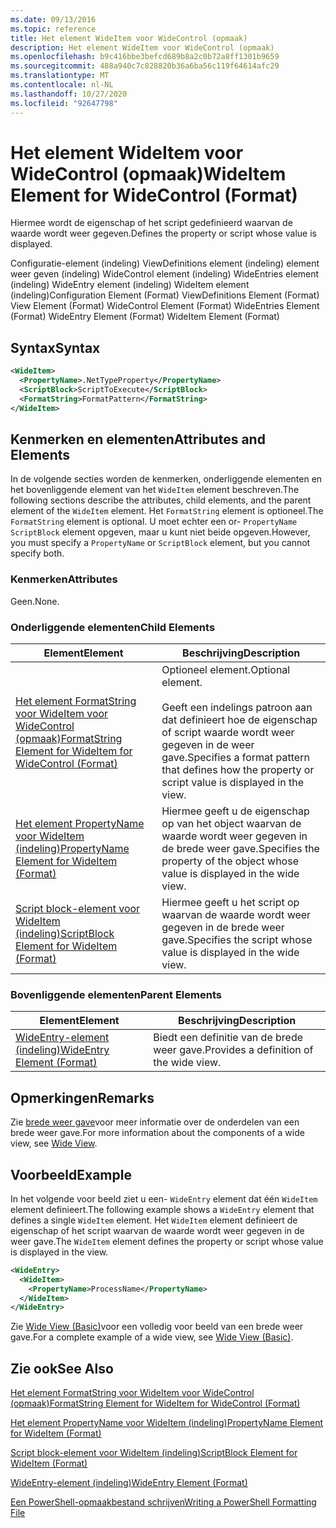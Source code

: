 ```yaml
---
ms.date: 09/13/2016
ms.topic: reference
title: Het element WideItem voor WideControl (opmaak)
description: Het element WideItem voor WideControl (opmaak)
ms.openlocfilehash: b9c416bbe3befcd689b8a2c0b72a8ff1301b9659
ms.sourcegitcommit: 488a940c7c828820b36a6ba56c119f64614afc29
ms.translationtype: MT
ms.contentlocale: nl-NL
ms.lasthandoff: 10/27/2020
ms.locfileid: "92647798"
---
```

# <a name="wideitem-element-for-widecontrol-format"></a><span data-ttu-id="bfbc0-103">Het element WideItem voor WideControl (opmaak)</span><span class="sxs-lookup"><span data-stu-id="bfbc0-103">WideItem Element for WideControl (Format)</span></span>

<span data-ttu-id="bfbc0-104">Hiermee wordt de eigenschap of het script gedefinieerd waarvan de waarde wordt weer gegeven.</span><span class="sxs-lookup"><span data-stu-id="bfbc0-104">Defines the property or script whose value is displayed.</span></span>

<span data-ttu-id="bfbc0-105">Configuratie-element (indeling) ViewDefinitions element (indeling) element weer geven (indeling) WideControl element (indeling) WideEntries element (indeling) WideEntry element (indeling) WideItem element (indeling)</span><span class="sxs-lookup"><span data-stu-id="bfbc0-105">Configuration Element (Format) ViewDefinitions Element (Format) View Element (Format) WideControl Element (Format) WideEntries Element (Format) WideEntry Element (Format) WideItem Element (Format)</span></span>

## <a name="syntax"></a><span data-ttu-id="bfbc0-106">Syntax</span><span class="sxs-lookup"><span data-stu-id="bfbc0-106">Syntax</span></span>

```xml
<WideItem>
  <PropertyName>.NetTypeProperty</PropertyName>
  <ScriptBlock>ScriptToExecute</ScriptBlock>
  <FormatString>FormatPattern</FormatString>
</WideItem>
```

## <a name="attributes-and-elements"></a><span data-ttu-id="bfbc0-107">Kenmerken en elementen</span><span class="sxs-lookup"><span data-stu-id="bfbc0-107">Attributes and Elements</span></span>

<span data-ttu-id="bfbc0-108">In de volgende secties worden de kenmerken, onderliggende elementen en het bovenliggende element van het `WideItem` element beschreven.</span><span class="sxs-lookup"><span data-stu-id="bfbc0-108">The following sections describe the attributes, child elements, and the parent element of the `WideItem` element.</span></span> <span data-ttu-id="bfbc0-109">Het `FormatString` element is optioneel.</span><span class="sxs-lookup"><span data-stu-id="bfbc0-109">The `FormatString` element is optional.</span></span> <span data-ttu-id="bfbc0-110">U moet echter een or- `PropertyName` `ScriptBlock` element opgeven, maar u kunt niet beide opgeven.</span><span class="sxs-lookup"><span data-stu-id="bfbc0-110">However, you must specify a `PropertyName` or `ScriptBlock` element, but you cannot specify both.</span></span>

### <a name="attributes"></a><span data-ttu-id="bfbc0-111">Kenmerken</span><span class="sxs-lookup"><span data-stu-id="bfbc0-111">Attributes</span></span>

<span data-ttu-id="bfbc0-112">Geen.</span><span class="sxs-lookup"><span data-stu-id="bfbc0-112">None.</span></span>

### <a name="child-elements"></a><span data-ttu-id="bfbc0-113">Onderliggende elementen</span><span class="sxs-lookup"><span data-stu-id="bfbc0-113">Child Elements</span></span>

|<span data-ttu-id="bfbc0-114">Element</span><span class="sxs-lookup"><span data-stu-id="bfbc0-114">Element</span></span>|<span data-ttu-id="bfbc0-115">Beschrijving</span><span class="sxs-lookup"><span data-stu-id="bfbc0-115">Description</span></span>|
|-------------|-----------------|
|[<span data-ttu-id="bfbc0-116">Het element FormatString voor WideItem voor WideControl (opmaak)</span><span class="sxs-lookup"><span data-stu-id="bfbc0-116">FormatString Element for WideItem for WideControl (Format)</span></span>](./formatstring-element-for-wideitem-for-widecontrol-format.md)|<span data-ttu-id="bfbc0-117">Optioneel element.</span><span class="sxs-lookup"><span data-stu-id="bfbc0-117">Optional element.</span></span><br /><br /> <span data-ttu-id="bfbc0-118">Geeft een indelings patroon aan dat definieert hoe de eigenschap of script waarde wordt weer gegeven in de weer gave.</span><span class="sxs-lookup"><span data-stu-id="bfbc0-118">Specifies a format pattern that defines how the property or script value is displayed in the view.</span></span>|
|[<span data-ttu-id="bfbc0-119">Het element PropertyName voor WideItem (indeling)</span><span class="sxs-lookup"><span data-stu-id="bfbc0-119">PropertyName Element for WideItem (Format)</span></span>](./propertyname-element-for-wideitem-for-widecontrol-format.md)|<span data-ttu-id="bfbc0-120">Hiermee geeft u de eigenschap op van het object waarvan de waarde wordt weer gegeven in de brede weer gave.</span><span class="sxs-lookup"><span data-stu-id="bfbc0-120">Specifies the property of the object whose value is displayed in the wide view.</span></span>|
|[<span data-ttu-id="bfbc0-121">Script block-element voor WideItem (indeling)</span><span class="sxs-lookup"><span data-stu-id="bfbc0-121">ScriptBlock Element for WideItem (Format)</span></span>](./scriptblock-element-for-wideitem-for-widecontrol-format.md)|<span data-ttu-id="bfbc0-122">Hiermee geeft u het script op waarvan de waarde wordt weer gegeven in de brede weer gave.</span><span class="sxs-lookup"><span data-stu-id="bfbc0-122">Specifies the script whose value is displayed in the wide view.</span></span>|

### <a name="parent-elements"></a><span data-ttu-id="bfbc0-123">Bovenliggende elementen</span><span class="sxs-lookup"><span data-stu-id="bfbc0-123">Parent Elements</span></span>

|<span data-ttu-id="bfbc0-124">Element</span><span class="sxs-lookup"><span data-stu-id="bfbc0-124">Element</span></span>|<span data-ttu-id="bfbc0-125">Beschrijving</span><span class="sxs-lookup"><span data-stu-id="bfbc0-125">Description</span></span>|
|-------------|-----------------|
|[<span data-ttu-id="bfbc0-126">WideEntry-element (indeling)</span><span class="sxs-lookup"><span data-stu-id="bfbc0-126">WideEntry Element (Format)</span></span>](./wideentry-element-for-widecontrol-format.md)|<span data-ttu-id="bfbc0-127">Biedt een definitie van de brede weer gave.</span><span class="sxs-lookup"><span data-stu-id="bfbc0-127">Provides a definition of the wide view.</span></span>|

## <a name="remarks"></a><span data-ttu-id="bfbc0-128">Opmerkingen</span><span class="sxs-lookup"><span data-stu-id="bfbc0-128">Remarks</span></span>

<span data-ttu-id="bfbc0-129">Zie [brede weer gave](./creating-a-wide-view.md)voor meer informatie over de onderdelen van een brede weer gave.</span><span class="sxs-lookup"><span data-stu-id="bfbc0-129">For more information about the components of a wide view, see [Wide View](./creating-a-wide-view.md).</span></span>

## <a name="example"></a><span data-ttu-id="bfbc0-130">Voorbeeld</span><span class="sxs-lookup"><span data-stu-id="bfbc0-130">Example</span></span>

<span data-ttu-id="bfbc0-131">In het volgende voor beeld ziet u een- `WideEntry` element dat één `WideItem` element definieert.</span><span class="sxs-lookup"><span data-stu-id="bfbc0-131">The following example shows a `WideEntry` element that defines a single `WideItem` element.</span></span> <span data-ttu-id="bfbc0-132">Het `WideItem` element definieert de eigenschap of het script waarvan de waarde wordt weer gegeven in de weer gave.</span><span class="sxs-lookup"><span data-stu-id="bfbc0-132">The `WideItem` element defines the property or script whose value is displayed in the view.</span></span>

```xml
<WideEntry>
  <WideItem>
    <PropertyName>ProcessName</PropertyName>
  </WideItem>
</WideEntry>
```

<span data-ttu-id="bfbc0-133">Zie [Wide View (Basic)](./wide-view-basic.md)voor een volledig voor beeld van een brede weer gave.</span><span class="sxs-lookup"><span data-stu-id="bfbc0-133">For a complete example of a wide view, see [Wide View (Basic)](./wide-view-basic.md).</span></span>

## <a name="see-also"></a><span data-ttu-id="bfbc0-134">Zie ook</span><span class="sxs-lookup"><span data-stu-id="bfbc0-134">See Also</span></span>

[<span data-ttu-id="bfbc0-135">Het element FormatString voor WideItem voor WideControl (opmaak)</span><span class="sxs-lookup"><span data-stu-id="bfbc0-135">FormatString Element for WideItem for WideControl (Format)</span></span>](./formatstring-element-for-wideitem-for-widecontrol-format.md)

[<span data-ttu-id="bfbc0-136">Het element PropertyName voor WideItem (indeling)</span><span class="sxs-lookup"><span data-stu-id="bfbc0-136">PropertyName Element for WideItem (Format)</span></span>](./propertyname-element-for-wideitem-for-widecontrol-format.md)

[<span data-ttu-id="bfbc0-137">Script block-element voor WideItem (indeling)</span><span class="sxs-lookup"><span data-stu-id="bfbc0-137">ScriptBlock Element for WideItem (Format)</span></span>](./scriptblock-element-for-wideitem-for-widecontrol-format.md)

[<span data-ttu-id="bfbc0-138">WideEntry-element (indeling)</span><span class="sxs-lookup"><span data-stu-id="bfbc0-138">WideEntry Element (Format)</span></span>](./wideentry-element-for-widecontrol-format.md)

[<span data-ttu-id="bfbc0-139">Een PowerShell-opmaakbestand schrijven</span><span class="sxs-lookup"><span data-stu-id="bfbc0-139">Writing a PowerShell Formatting File</span></span>](./writing-a-powershell-formatting-file.md)
